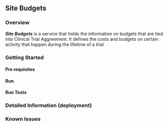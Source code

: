 ## Site Budgets

### Overview
***Site Budgets*** is a service that holds the information on budgets that are tied into Clinical Trial Aggreement. 
It defines the costs and budgets on certain activity that happen during the lifetime of a trial
### Getting Started

#### Pre requisites

#### Run

#### Run Tests

### Detailed Information (deployment)

### Known Issues

